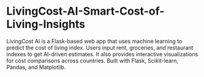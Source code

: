 # LivingCost-AI-Smart-Cost-of-Living-Insights
LivingCost AI is a Flask-based web app that uses machine learning to predict the cost of living index. Users input rent, groceries, and restaurant indexes to get AI-driven estimates. It also provides interactive visualizations for cost comparisons across countries. Built with Flask, Scikit-learn, Pandas, and Matplotlib.

